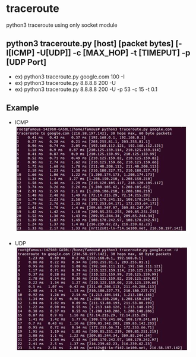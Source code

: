 # traceroute
python3 traceroute using only socket module

## python3 traceroute.py [host] [packet bytes] [-I[ICMP] -U[UDP]] -c [MAX_HOP] -t [TIMEPUT] -p [UDP Port]
  - ex) python3 traceroute.py google.com 100 -I
  - ex) python3 traceroute.py 8.8.8.8 200 -U
  - ex) python3 traceroute.py 8.8.8.8 200 -U -p 53 -c 15 -t 0.1


## Example
 - ICMP
  ![ICMP](/img/ICMP.jpg)

 - UDP
  ![UDP](/img/UDP.jpg)
